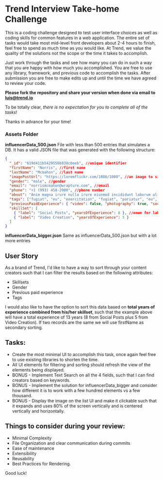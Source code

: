# Trend Interview Take-home Challenge

This is a coding challenge designed to test user interface choices as well as coding skills for common features in a web application.
The entire set of tasks would take most mid-level front developers about 2-4 hours to finish, feel free to spend as much time as you would like. At Trend, we value the quality of the solutions not the scope or the time it takes to accomplish.

Just work through the tasks and see how many you can do in such a way that you are happy with how much you accomplished. You are free to use any library, framework, and previous code to accomplish the tasks. After submission you are free to make edits up and until the time we have agreed to review your code.

**Please fork the repository and share your version when done via email to luis@trend.io**

To be totally clear, _there is no expectation for you to complete all of the tasks_!

Thanks in advance for your time!

### Assets Folder

**influencerData_500.json**
File with less than 500 entries that simulates a DB. It has a valid JSON file that was generated with the following structure:

```json
{
  "_id": "619d411b5429558b838c0eeb", //unique identifier
  "firstName": "Norris", //first name
  "lastName": "Mcmahon", //last name
  "imagePostUrl": "https://loremflickr.com/1080/1080", //an image to simulate a content post in instagram
  "gender": "male", //gender
  "email": "norrismcmahon@wrapture.com", //email
  "phone": "+1 (993) 458-2000", //phone number
  "about": "Anim magna irure nulla irure eiusmod incididunt laborum aliqua non ea veniam proident ut ad.", //placehoder bio
  "tags": ["fugiat", "eu", "exercitation", "fugiat", "pariatur", "eu", "elit"],//placeholder tags
  "previousPaidExperience": { "video": false, "photography": true, "socialPost": false }, //if they have experience dealing with this type of content
  "skillSet": [
    { "label": "Social Posts", "yearsOfExperience": 8 }, //enum for labels Social Posts, Video Creation, Photography, Graphic Design, Video Editing, Paid Ads, Unboxing Products. and years of experience on Integers,including zero for no-experience.
    { "label": "Video Creation", "yearsOfExperience": 5 }
  ]
}
```

**influencerData_bigger.json**
Same as influencerData_500.json but with a lot more entries

## User Story
As a brand of Trend, I'd like to have a way to sort through your content creators such that I can filter the results based on the following attributes:
- Skillsets
- Gender
- Previous paid experience
- Tags

I would also like to have the option to sort this data based on **total years of experience combined from his/her skillset**, such that the example above will have a total experience of 13 years (8 from Social Posts plus 5 from Video Creation). If two records are the same we will use firstName as secondary sorting.

## Tasks:

- Create the most minimal UI to accomplish this task, once again feel free to use existing libraries to shorten the time.
- All UI elements for filtering and sorting should refresh the view of the elements being displayed.
- BONUS - Implement Text Search on all the 4 fields, such that I can find creators based on keywords.
- BONUS - Implement the solution for influencerData_bigger and consider how different it is to work with a few hundred elements vs a few thousand.
- BONUS - Display the image on the list UI and make it clickable such that it expands and uses 80% of the screen vertically and is centered vertically and horizontally.

## Things to consider during your review:

- Minimal Complexity
- File Organization and clear communication during commits
- Ease of maintenance
- Extensibility
- Reusability
- Best Practices for Rendering.

Good luck!
